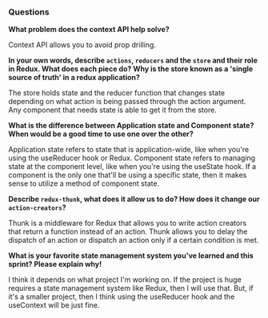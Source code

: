 ### Questions

**What problem does the context API help solve?**

Context API allows you to avoid prop drilling.

**In your own words, describe `actions`, `reducers` and the `store` and their role in Redux. What does each piece do? Why is the store known as a 'single source of truth' in a redux application?**

The store holds state and the reducer function that changes state depending on what action is being passed through the action argument. Any component that needs state is able to get it from the store.

**What is the difference between Application state and Component state? When would be a good time to use one over the other?**

Application state refers to state that is application-wide, like when you're using the useReducer hook or Redux. Component state refers to managing state at the component level, like when you're using the useState hook. If a component is the only one that'll be using a specific state, then it makes sense to utilize a method of component state.

**Describe `redux-thunk`, what does it allow us to do? How does it change our `action-creators`?**

Thunk is a middleware for Redux that allows you to write action creators that return a function instead of an action. Thunk allows you to delay the dispatch of an action or dispatch an action only if a certain condition is met.

**What is your favorite state management system you've learned and this sprint? Please explain why!**

I think it depends on what project I'm working on. If the project is huge requires a state management system like Redux, then I will use that. But, if it's a smaller project, then I think using the useReducer hook and the useContext will be just fine.
